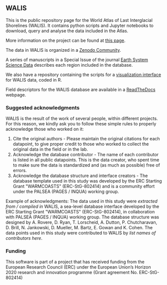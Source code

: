 ## WALIS

This is the public repository page for the World Atlas of Last Interglacial Shorelines (WALIS). It contains python scripts and Jupyter notebooks to download, query and analyse the data included in the Atlas.

More information on the project can be found at [this page](https://warmcoasts.eu/world-atlas). 

The data in WALIS is organized in a [Zenodo Community](https://zenodo.org/communities/walis_database/).

A series of manuscripts in a Special Issue of the journal [Earth System Science Data](https://essd.copernicus.org/articles/special_issue1055.html)
 describes each region included in the database.

We also have a repository containing the scripts for a [visualization interface](https://github.com/Alerovere/WALIS_Visualization) for WALIS data, coded in R.

Field descriptors for the WALIS database are available in a [ReadTheDocs](https://walis-help.readthedocs.io) webpage.

### Suggested acknowledgments
WALIS is the result of the work of several people, within different projects. For this reason, we kindly ask you to follow these simple rules to properly acknowledge those who worked on it:

1. Cite the original authors - Please maintain the original citations for each datapoint, to give proper credit to those who worked to collect the original data in the field or in the lab.
2. Acknowledge the database contributor - The name of each contributor is listed in all public datapoints. This is the data creator, who spent time to make sure the data is standardized and (as much as possible) free of errors.
3. Acknowledge the database structure and interface creators - The database template used in this study was developed by the ERC Starting Grant "WARMCOASTS" (ERC-StG-802414) and is a community effort under the PALSEA (PAGES / INQUA) working group.

Example of acknowledgments: The data used in this study were *extracted from / compiled in* WALIS, a sea-level database interface developed by the ERC Starting Grant "WARMCOASTS" (ERC-StG-802414), in collaboration with PALSEA (PAGES / INQUA) working group. The database structure was designed by A. Rovere, D. Ryan, T. Lorscheid, A. Dutton, P. Chutcharavan, D. Brill, N. Jankowski, D. Mueller, M. Bartz, E. Gowan and K. Cohen. The data points used in this study were contributed to WALIS by *list names of contributors here*.

### Funding
This software is part of a project that has received funding from the European Research Council (ERC) under the European Union’s Horizon 2020 research and innovation programme (Grant agreement No. ERC-StG-802414)
